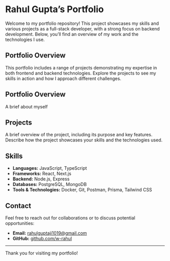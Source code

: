 # Rahul Gupta’s Portfolio

Welcome to my portfolio repository! This project showcases my skills and various projects as a full-stack developer, with a strong focus on backend development. Below, you’ll find an overview of my work and the technologies I use.

## Portfolio Overview

This portfolio includes a range of projects demonstrating my expertise in both frontend and backend technologies. Explore the projects to see my skills in action and how I approach different challenges.

## Portfolio Overview

A brief about myself 

## Projects

A brief overview of the project, including its purpose and key features. Describe how the project showcases your skills and the technologies used.

## Skills

- **Languages:** JavaScript, TypeScript
- **Frameworks:** React, Next.js
- **Backend:** Node.js, Express
- **Databases:** PostgreSQL, MongoDB
- **Tools & Technologies:** Docker, Git, Postman, Prisma, Tailwind CSS

## Contact

Feel free to reach out for collaborations or to discuss potential opportunities:

- **Email:** [rahulguptaji1019@gmail.com](mailto:rahulguptaji1019@gmail.com)
- **GitHub:** [github.com/w-rahul](https://github.com/w-rahul)

---

Thank you for visiting my portfolio!

